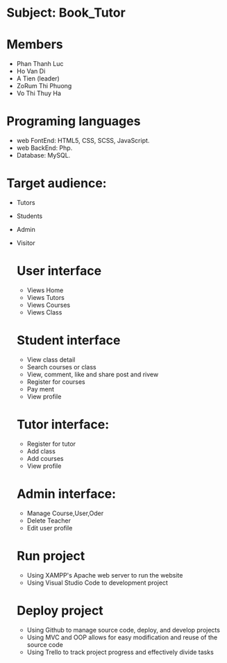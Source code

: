 # Subject: Book_Tutor

# Members
- Phan Thanh Luc
- Ho Van Di
- A Tien (leader)
- ZoRum Thi Phuong
- Vo Thi Thuy Ha

# Programing languages
- web FontEnd:    HTML5, CSS, SCSS, JavaScript.
- web BackEnd:    Php.
- Database:  MySQL.

# Target audience:
- Tutors
- Students
- Admin
- Visitor

   # User interface
   - Views Home
   - Views Tutors
   - Views Courses
   - Views Class
   
   # Student interface
   - View class detail
   - Search courses or class
   - View, comment, like and share post and rivew
   - Register for courses
   - Pay ment
   - View profile
   
   # Tutor interface:
    - Register for tutor
    - Add class
    - Add courses
    - View profile
    
   # Admin interface:
     - Manage Course,User,Oder
     - Delete Teacher
     - Edit user profile
   
   # Run project
     - Using XAMPP's Apache web server to run the website
     - Using Visual Studio Code to development project

  # Deploy project
     - Using Github to manage source code, deploy, and develop projects
     - Using MVC and OOP allows for easy modification and reuse of the source code
     - Using Trello to track project progress and effectively divide tasks
